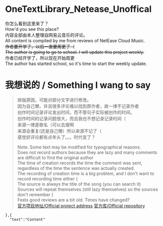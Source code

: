 # OneTextLibrary_Netease_Unoffical
你怎么看到这里来了？  
How'd you see this place?   
内容全部由本人整理自网易云音乐的评论。  
All content is compiled by me from reviews of NetEase Cloud Music.  
~~作者要开学了，以后一直要周更了（~~  
~~The author is going to go to school. I will update this project weekly.~~  
作者已经开学了，所以现在开始周更  
The author has started school, so it's time to start the weekly update.  
# 我想说的 / Something I wang to say
>排版原因，可能对部分文字进行修改。  
>因为自己懒，并且很多评论难以找到原作者，故一律不记录作者  
>创作时间记录评论发出时间，而不管句子实际被创作的时间。  
>创作时间的记录问题很大，而且我也不想记录记录时间（  
>来源一律是歌名（可以去搜啊  
>来源会重复(还是自己懒）所以来源不记了（  
>感觉好评论都有点年头了。。。时代变了？  
>  
>Note: Some text may be modified for typographical reasons.  
>Does not record authors because they are lazy and many comments are difficult to find the original author  
>The time of creation records the time the comment was sent, regardless of the time the sentence was actually created.  
>The recording of creation time is a big problem, and I don't want to record recording time either (  
>The source is always the title of the song (you can search it)   
>Sources will repeat themselves (still lazy themselves) so the sources don't remember (  
>Feels good reviews are a bit old. Times have changed?  
[官方项目地址/Official project address](https://github.com/lz233/OneText_For_Android)
[官方库/Official repository](https://github.com/lz233/OneText_For_Android)  
~~~
},{
  "text":"Content"
~~~

